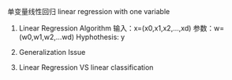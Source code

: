 单变量线性回归 linear regression with one variable

1. Linear Regression Algorithm
输入：x=(x0,x1,x2,...,xd)
参数：w=(w0,w1,w2,...wd)
Hyphothesis: y

2. Generalization Issue
3. Linear Regression VS linear classification